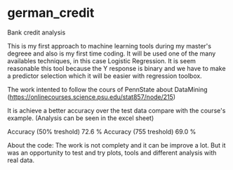 # german_credit
Bank credit analysis

This is my first approach to machine learning tools during my master's degreee and also is my first time coding. 
It will be used one of the many availables techniques, in this case Logistic Regression.
It is seem reasonable this tool because the Y response is binary and we have to make a predictor selection which it will be easier with regression toolbox.

The work intented to follow the cours of PennState about DataMining (https://onlinecourses.science.psu.edu/stat857/node/215) 

It is achieve a better accuracy over the test data compare with the course's example. (Analysis can be seen in the excel sheet)

Accuracy (50% treshold) 72.6 %
Accuracy (755 treshold) 69.0 %

About the code: 
The work is not complety and it can be improve a lot. But it was an opportunity to test and try plots, tools and different analysis with real data.

